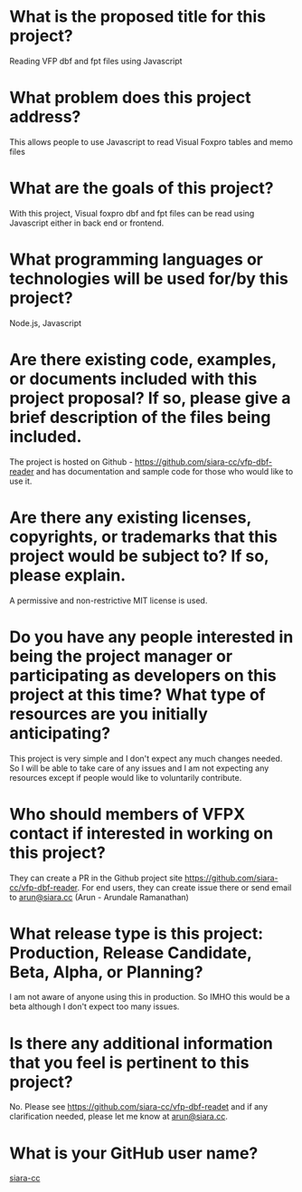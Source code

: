 # What is the proposed title for this project?

Reading VFP dbf and fpt files using Javascript

# What problem does this project address?

This allows people to use Javascript to read Visual Foxpro tables and memo files

# What are the goals of this project?

With this project, Visual foxpro dbf and fpt files can be read using Javascript either in back end or frontend.

# What programming languages or technologies will be used for/by this project?

Node.js, Javascript

# Are there existing code, examples, or documents included with this project proposal? If so, please give a brief description of the files being included.

The project is hosted on Github - https://github.com/siara-cc/vfp-dbf-reader and has documentation and sample code for those who would like to use it.

# Are there any existing licenses, copyrights, or trademarks that this project would be subject to? If so, please explain.

A permissive and non-restrictive MIT license is used.

# Do you have any people interested in being the project manager or participating as developers on this project at this time? What type of resources are you initially anticipating?

This project is very simple and I don't expect any much changes needed.  So I will be able to take care of any issues and I am not expecting any resources except if people would like to voluntarily contribute.

# Who should members of VFPX contact if interested in working on this project?

They can create a PR in the Github project site https://github.com/siara-cc/vfp-dbf-reader.  For end users, they can create issue there or send email to arun@siara.cc (Arun - Arundale Ramanathan)

# What release type is this project: Production, Release Candidate, Beta, Alpha, or Planning?

I am not aware of anyone using this in production.  So IMHO this would be a beta although I don't expect too many issues.

# Is there any additional information that you feel is pertinent to this project?

No. Please see https://github.com/siara-cc/vfp-dbf-readet and if any clarification needed, please let me know at arun@siara.cc.

# What is your GitHub user name?

[siara-cc](https://github.com/siara-cc)
